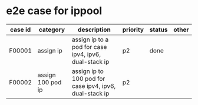 # e2e case for ippool

| case id | category  | description                                             | priority | status | other |
|---------|-----------|---------------------------------------------------------|----------|--------|-------|
| F00001  | assign ip | assign ip to a pod for case ipv4, ipv6, dual-stack ip   | p2       | done   |       |
| F00002  | assign 100 pod ip | assign ip to 100 pod for case ipv4, ipv6, dual-stack ip   | p2       |       |       |
